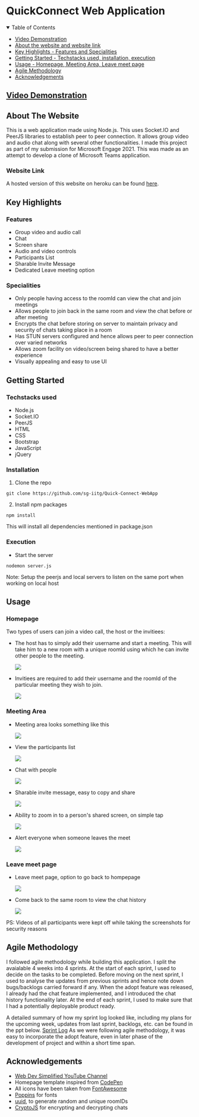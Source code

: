 # QuickConnect Web Application

<details open="open">
  <summary>Table of Contents</summary>
  <ul>
    <li>
      <a href="#video-demonstration">Video Demonstration</a>
    </li>
    <li>
      <a href="#about-the-website">About the website and website link</a>
    </li>
    <li>
      <a href="#key-highlights">Key Highlights - Features and Specialities</a>
    </li>
   <li>
      <a href="#getting-started">Getting Started - Techstacks used, installation, execution</a>
    </li>
   <li>
      <a href="#usage">Usage - Homepage, Meeting Area, Leave meet page</a>
    </li>
    <li>
      <a href="#agile-methodology">Agile Methodology</a>
    </li>
   <li>
      <a href="#acknowledgements">Acknowledgements</a>
    </li>
  </ul>
</details>

## [Video Demonstration](https://youtu.be/-TJdEvu0jG4)

## About The Website

This is a web application made using Node.js. This uses Socket.IO and PeerJS libraries to establish peer to peer connection. It allows group video and audio chat along with several other functionalities. I made this project as part of my submission for Microsoft Engage 2021. This was made as an attempt to develop a clone of Microsoft Teams application.

### Website Link
A hosted version of this website on heroku can be found [here](https://boxing-poppy-43327.herokuapp.com/).

## Key Highlights

### Features
* Group video and audio call
* Chat
* Screen share
* Audio and video controls
* Participants List
* Sharable Invite Message
* Dedicated Leave meeting option

### Specialities
* Only people having access to the roomId can view the chat and join meetings
* Allows people to join back in the same room and view the chat before or after meeting
* Encrypts the chat before storing on server to maintain privacy and security of chats taking place in a room
* Has STUN servers configured and hence allows peer to peer connection over varied networks
* Allows zoom facility on video/screen being shared to have a better experience
* Visually appealing and easy to use UI

## Getting Started

### Techstacks used

* Node.js
* Socket.IO
* PeerJS
* HTML
* CSS
* Bootstrap
* JavaScript
* jQuery

### Installation 

1.  Clone the repo
```
git clone https://github.com/sg-iitg/Quick-Connect-WebApp
```
2.  Install npm packages
```
npm install 
```
This will install all dependencies mentioned in package.json

### Execution

* Start the server
```
nodemon server.js 
```
Note: Setup the peerjs and local servers to listen on the same port when working on local host

## Usage
### Homepage

Two types of users can join a video call, the host or the invitiees:
* The host has to simply add their username and start a meeting. This will take him to a new room with a unique roomId using which he can invite other people to the meeting.
 
  ![](/window_snippets/start-meet.png)
  
* Invitiees are required to add their username and the roomId of the particular meeting they wish to join.

  ![](/window_snippets/join-room.png)
  
### Meeting Area
* Meeting area looks something like this

  ![](/window_snippets/meet-area.png)
  
* View the participants list

  ![](/window_snippets/participants-list.png)
  
* Chat with people 

  ![](/window_snippets/chat.png)
  
* Sharable invite message, easy to copy and share

  ![](/window_snippets/send-invite.png)
  
* Ability to zoom in to a person's shared screen, on simple tap

  ![](/window_snippets/share-screen.png)
  
* Alert everyone when someone leaves the meet

  ![](/window_snippets/leave-meet.png)
  
### Leave meet page
* Leave meet page, option to go back to hompepage

  ![](/window_snippets/leave-meet-page.png)
  
* Come back to the same room to view the chat history

  ![](/window_snippets/chat-history.png)
  
PS: Videos of all participants were kept off while taking the screenshots for security reasons

## Agile Methodology
I followed agile methodology while building this application. I split the avaialable 4 weeks into 4 sprints. At the start of each sprint, I used to decide on the tasks to be completed. Before moving on the next sprint, I used to analyse the updates from previous sprints and hence note down bugs/backlogs carried forward if any. When the adopt feature was released, I already had the chat feature implemented, and I introduced the chat history functionality later. At the end of each sprint, I used to make sure that I had a potentially deployable product ready. 

A detailed summary of how my sprint log looked like, including my plans for the upcoming week, updates from last sprint, backlogs, etc. can be found in the ppt below.
[Sprint Log](https://drive.google.com/file/d/11FQiZByQf-XBvyGheefh9wtVhcuMsfqn/view?usp=sharing)
As we were following agile methodology, it was easy to incorporate the adopt feature, even in later phase of the development of project and within a short time span.
  
## Acknowledgements

* [Web Dev Simplified YouTube Channel](https://www.youtube.com/channel/UCFbNIlppjAuEX4znoulh0Cw)
* Homepage template inspired from [CodePen](https://codepen.io/)
* All icons have been taken from [FontAwesome](https://fontawesome.com/)
* [Poppins](https://fonts.googleapis.com/css2?family=Poppins:wght@200;300;400;500&display=swap) for fonts
* [uuid](https://www.npmjs.com/package/uuid), to generate random and unique roomIDs
* [CryptoJS](https://www.npmjs.com/package/crypto-js) for encrypting and decrypting chats
